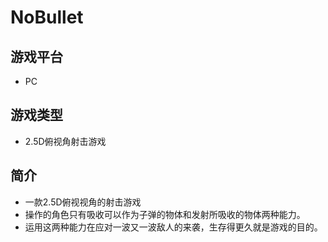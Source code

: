 # NoBullet
## 游戏平台
- PC
## 游戏类型
- 2.5D俯视角射击游戏
## 简介
- 一款2.5D俯视视角的射击游戏
- 操作的角色只有吸收可以作为子弹的物体和发射所吸收的物体两种能力。
- 运用这两种能力在应对一波又一波敌人的来袭，生存得更久就是游戏的目的。

